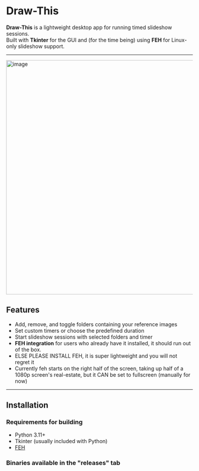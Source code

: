 # Draw-This

**Draw-This** is a lightweight desktop app for running timed slideshow sessions.  
Built with **Tkinter** for the GUI and (for the time being) using **FEH** for Linux-only slideshow support.

---
<img width="1000" height="632" alt="image" src="https://github.com/user-attachments/assets/e2caff15-e205-4dfa-942e-54f5bd43c22b" />

## Features

- Add, remove, and toggle folders containing your reference images
- Set custom timers or choose the predefined duration
- Start slideshow sessions with selected folders and timer
- **FEH integration** for users who already have it installed, it should run out of the box.
- ELSE PLEASE INSTALL FEH, it is super lightweight and you will not regret it
- Currently feh starts on the right half of the screen, taking up half of a 1080p screen's real-estate, but it CAN be set to fullscreen (manually for now)

---

## Installation

### Requirements for building
- Python 3.11+
- Tkinter (usually included with Python)
- [FEH](https://feh.finalrewind.org/)

### Binaries available in the "releases" tab


